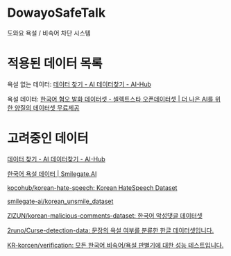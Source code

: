 # DowayoSafeTalk
도와요 욕설 / 비속어 차단 시스템

# 적용된 데이터 목록

욕설 없는 데이터: [데이터 찾기 - AI 데이터찾기 - AI-Hub](https://aihub.or.kr/aihubdata/data/view.do?currMenu=115&topMenu=100&aihubDataSe=realm&dataSetSn=123)

욕설 데이터: [한국어 혐오 발화 데이터셋 - 셀렉트스타 오픈데이터셋 | 더 나은 AI를 위한 양질의 데이터셋 무료제공](https://open.selectstar.ai/ko/tunib)

# 고려중인 데이터

[데이터 찾기 - AI 데이터찾기 - AI-Hub](https://aihub.or.kr/aihubdata/data/view.do?currMenu=115&topMenu=100&aihubDataSe=realm&dataSetSn=109)

[한국어 욕설 데이터 | Smilegate.AI](https://smilegate.ai/2020/12/21/korean-curse/)

[kocohub/korean-hate-speech: Korean HateSpeech Dataset](https://github.com/kocohub/korean-hate-speech)

[smilegate-ai/korean_unsmile_dataset](https://github.com/smilegate-ai/korean_unsmile_dataset?tab=readme-ov-file)

[ZIZUN/korean-malicious-comments-dataset: 한국어 악성댓글 데이터셋](https://github.com/ZIZUN/korean-malicious-comments-dataset)

[2runo/Curse-detection-data: 문장의 욕설 여부를 분류한 한글 데이터셋입니다.](https://github.com/2runo/Curse-detection-data)

[KR-korcen/verification: 모든 한국어 비속어/욕설 판별기에 대한 성능 테스트입니다.](https://github.com/KR-korcen/verification?tab=readme-ov-file)

